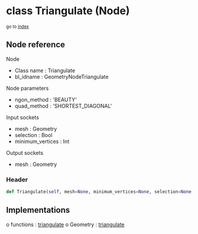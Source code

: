 # class Triangulate (Node)

<sub>go to [index](/docs/index.md)</sub>

## Node reference

Node
 - Class name : Triangulate
 - bl_idname : GeometryNodeTriangulate

Node parameters
 - ngon_method : 'BEAUTY'
 - quad_method : 'SHORTEST_DIAGONAL'

Input sockets
 - mesh : Geometry
 - selection : Bool
 - minimum_vertices : Int

Output sockets
 - mesh : Geometry

### Header

``` python
def Triangulate(self, mesh=None, minimum_vertices=None, selection=None, ngon_method='BEAUTY', quad_method='SHORTEST_DIAGONAL', node_label=None, node_color=None):
```

## Implementations

o functions : [triangulate](/docs/GeoNodes_classes/triangulate.md)
o Geometry : [triangulate](/docs/GeoNodes_classes/Geometry.md#triangulate) 

